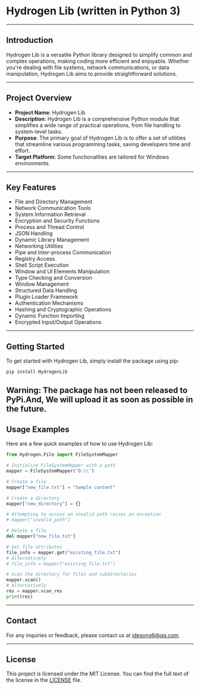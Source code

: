 # Hydrogen Lib (written in Python 3)

---

## Introduction

Hydrogen Lib is a versatile Python library designed to simplify common and complex operations, making coding more efficient and enjoyable. Whether you're dealing with file systems, network communications, or data manipulation, Hydrogen Lib aims to provide straightforward solutions.

---

## Project Overview

- **Project Name**: Hydrogen Lib
- **Description**: Hydrogen Lib is a comprehensive Python module that simplifies a wide range of practical operations, from file handling to system-level tasks.
- **Purpose**: The primary goal of Hydrogen Lib is to offer a set of utilities that streamline various programming tasks, saving developers time and effort.
- **Target Platform**: Some functionalities are tailored for Windows environments.

---

## Key Features

- File and Directory Management
- Network Communication Tools
- System Information Retrieval
- Encryption and Security Functions
- Process and Thread Control
- JSON Handling
- Dynamic Library Management
- Networking Utilities
- Pipe and Inter-process Communication
- Registry Access
- Shell Script Execution
- Window and UI Elements Manipulation
- Type Checking and Conversion
- Window Management
- Structured Data Handling
- Plugin Loader Framework
- Authentication Mechanisms
- Hashing and Cryptographic Operations
- Dynamic Function Importing
- Encrypted Input/Output Operations

---

## Getting Started

To get started with Hydrogen Lib, simply install the package using pip:
```bash
pip install HydrogenLib
```
Warning: The package has **not** been released to PyPi.And, We will upload it as soon as possible in the future.
---

## Usage Examples

Here are a few quick examples of how to use Hydrogen Lib:

```python
from Hydrogen.File import FileSystemMapper

# Initialize FileSystemMapper with a path
mapper = FileSystemMapper('D:\\')

# Create a file
mapper["new_file.txt"] = "Sample content"

# Create a directory
mapper["new_directory"] = {}

# Attempting to access an invalid path raises an exception
# mapper["invalid_path"]

# Delete a file
del mapper["new_file.txt"]

# Get file attributes
file_info = mapper.get("existing_file.txt")
# Alternatively
# file_info = mapper["existing_file.txt"]

# Scan the directory for files and subdirectories
mapper.scan()
# Alternatively
res = mapper.scan_res
print(res)
```

---
## Contact
For any inquiries or feedback, please contact us at [idesong6@qq.com](mailto:idesong6@qq.com).

---
## License

This project is licensed under the MIT License. You can find the full text of the license in the [LICENSE](LICENSE) file.


